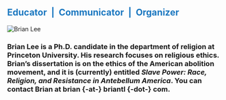 <h2><span style="color:#1C78C0"> Educator &nbsp;|&nbsp; Communicator &nbsp;|&nbsp; Organizer</span></h2>

![Brian Lee](briantl-host.github.io/LeeBrian02.JPG)

### Brian Lee is a Ph.D. candidate in the department of religion at Princeton University. His research focuses on religious ethics. Brian’s dissertation is on the ethics of the American abolition movement, and it is (currently) entitled _Slave Power: Race, Religion, and Resistance in Antebellum America_. You can contact Brian at brian {-at-} briantl {-dot-} com.
